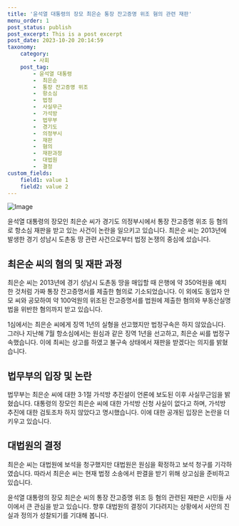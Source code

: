 ```yaml
---
title: '윤석열 대통령의 장모 최은순 통장 잔고증명 위조 혐의 관련 재판'
menu_order: 1
post_status: publish
post_excerpt: This is a post excerpt
post_date: 2023-10-20 20:14:59
taxonomy:
    category:
        - 사회
    post_tag:
        - 윤석열 대통령
        -  최은순
        -  통장 잔고증명 위조
        -  항소심
        -  법정
        -  사실무근
        -  가석방
        -  법무부
        -  경기도
        -  의정부시
        -  재판
        -  혐의
        -  재판과정
        -  대법원
        -  결정
custom_fields:
    field1: value 1
    field2: value 2
---
```


![Image](https://imgnews.pstatic.net/image/088/2024/02/05/0000860923_001_20240205222601212.jpg?type=w647)


윤석열 대통령의 장모인 최은순 씨가 경기도 의정부시에서 통장 잔고증명 위조 등 혐의로 항소심 재판을 받고 있는 사건이 논란을 일으키고 있습니다. 최은순 씨는 2013년에 발생한 경기 성남시 도촌동 땅 관련 사건으로부터 법정 논쟁의 중심에 섰습니다. 

## 최은순 씨의 혐의 및 재판 과정
최은순 씨는 2013년에 경기 성남시 도촌동 땅을 매입할 때 은행에 약 350억원을 예치한 것처럼 가짜 통장 잔고증명서를 제출한 혐의로 기소되었습니다. 이 외에도 동업자 안모 씨와 공모하여 약 100억원의 위조된 잔고증명서를 법원에 제출한 혐의와 부동산실명법을 위반한 혐의까지 받고 있습니다.

1심에서는 최은순 씨에게 징역 1년의 실형을 선고했지만 법정구속은 하지 않았습니다. 그러나 지난해 7월 항소심에서는 원심과 같은 징역 1년을 선고하고, 최은순 씨를 법정구속했습니다. 이에 최씨는 상고를 하였고 불구속 상태에서 재판을 받겠다는 의지를 밝혔습니다.

## 법무부의 입장 및 논란
법무부는 최은순 씨에 대한 3·1절 가석방 추진설이 언론에 보도된 이후 사실무근임을 밝혔습니다. 대통령의 장모인 최은순 씨에 대한 가석방 신청 사실이 없다고 하며, 가석방 추진에 대한 검토조차 하지 않았다고 명시했습니다. 이에 대한 공개된 입장은 논란을 더 키우고 있습니다.

## 대법원의 결정
최은순 씨는 대법원에 보석을 청구했지만 대법원은 원심을 확정하고 보석 청구를 기각하였습니다. 따라서 최은순 씨는 현재 법정 소송에서 판결을 받기 위해 상고심을 준비하고 있습니다.

윤석열 대통령의 장모 최은순 씨의 통장 잔고증명 위조 등 혐의 관련된 재판은 시민들 사이에서 큰 관심을 받고 있습니다. 향후 대법원의 결정이 기다려지는 상황에서 사안의 진실과 정의가 성찰되기를 기대해 봅니다.
